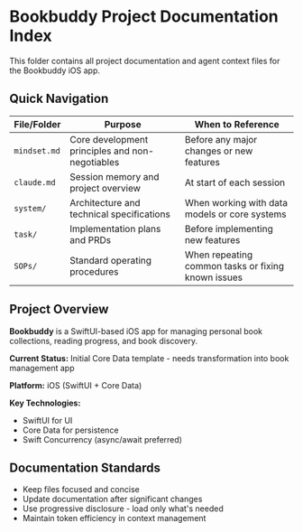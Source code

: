 # Bookbuddy Project Documentation Index

This folder contains all project documentation and agent context files for the Bookbuddy iOS app.

## Quick Navigation

| File/Folder | Purpose | When to Reference |
|-------------|---------|------------------|
| `mindset.md` | Core development principles and non-negotiables | Before any major changes or new features |
| `claude.md` | Session memory and project overview | At start of each session |
| `system/` | Architecture and technical specifications | When working with data models or core systems |
| `task/` | Implementation plans and PRDs | Before implementing new features |
| `SOPs/` | Standard operating procedures | When repeating common tasks or fixing known issues |

## Project Overview

**Bookbuddy** is a SwiftUI-based iOS app for managing personal book collections, reading progress, and book discovery.

**Current Status:** Initial Core Data template - needs transformation into book management app

**Platform:** iOS (SwiftUI + Core Data)

**Key Technologies:**
- SwiftUI for UI
- Core Data for persistence
- Swift Concurrency (async/await preferred)

## Documentation Standards

- Keep files focused and concise
- Update documentation after significant changes
- Use progressive disclosure - load only what's needed
- Maintain token efficiency in context management